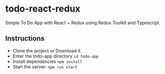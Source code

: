 # todo-react-redux
Simple To Do App with React + Redux using Redux Toolkit and Typescript.  

## Instructions
- Clone the project or Download it.  
- Enter the todo-app directory `cd todo-app`  
- Install dependencies `npm install`  
- Start the server: `npm run start`  
